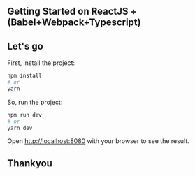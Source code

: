 ## Getting Started on ReactJS + (Babel+Webpack+Typescript)

## Let's go

First, install the project:

```bash
npm install
# or
yarn 
```
So, run the project:

```bash
npm run dev
# or
yarn dev
```

Open [http://localhost:8080](http://localhost:8080) with your browser to see the result.

## Thankyou 